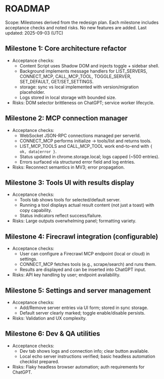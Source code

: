 # ROADMAP

Scope: Milestones derived from the redesign plan. Each milestone includes acceptance checks and noted risks. No new features are added.
Last updated: 2025-09-03 (UTC)

## Milestone 1: Core architecture refactor

- Acceptance checks:
  - Content Script uses Shadow DOM and injects toggle + sidebar shell.
  - Background implements message handlers for LIST_SERVERS, CONNECT_MCP, CALL_MCP_TOOL, TOGGLE_SERVER, SET_DEFAULT, GET/SET_SETTINGS.
  - storage: sync vs local implemented with version/migration placeholder.
  - Logs stored in local storage with bounded size.
- Risks: DOM selector brittleness on ChatGPT; service worker lifecycle.

## Milestone 2: MCP connection manager

- Acceptance checks:
  - WebSocket JSON-RPC connections managed per serverId.
  - CONNECT_MCP performs initialize → tools/list and returns tools.
  - LIST_MCP_TOOLS and CALL_MCP_TOOL work end-to-end with `{ ok, data|error }`.
  - Status updated in chrome.storage.local; logs capped (~500 entries).
  - Errors surfaced via structured error field and log entries.
- Risks: Reconnect semantics in MV3; error propagation.

## Milestone 3: Tools UI with results display

- Acceptance checks:
  - Tools tab shows tools for selected/default server.
  - Running a tool displays actual result content (not just a toast) with copy capability.
  - Status indicators reflect success/failure.
- Risks: Large outputs overwhelming panel; formatting variety.

## Milestone 4: Firecrawl integration (configurable)

- Acceptance checks:
  - User can configure a Firecrawl MCP endpoint (local or cloud) in settings.
  - CONNECT_MCP fetches tools (e.g., scrape/search) and runs them.
  - Results are displayed and can be inserted into ChatGPT input.
- Risks: API key handling by user; endpoint availability.

## Milestone 5: Settings and server management

- Acceptance checks:
  - Add/Remove server entries via UI form; stored in sync storage.
  - Default server clearly marked; toggle enable/disable persists.
- Risks: Validation and UX complexity.

## Milestone 6: Dev & QA utilities

- Acceptance checks:
  - Dev tab shows logs and connection info; clear button available.
  - Local echo server instructions verified; basic headless automation checklist prepared.
- Risks: Flaky headless browser automation; auth requirements for ChatGPT.
